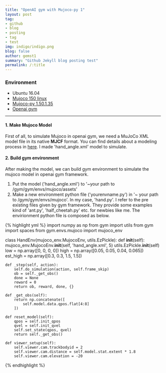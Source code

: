 ```yaml
---
title: "OpenAI gym with Mujoco-py 1"
layout: post
tag:
- github
- blog
- posting
- tag
- test
img: indigo/indigo.png
blog: false
author: gemst1
summary: "Github Jekyll blog posting test"
permalink: /:title
---
```


### Environment
- Ubuntu 16.04
- [Mujoco 150 linux](https://mujoco.org)
- [Mujoco-py 1.50.1.35](https://github.com/openai/mujoco-py)
- [Openai gym](https://github.com/openai/gym)

---

#### 1. Make Mujoco Model
First of all, to simulate Mujoco in openai gym, we need a MuJoCo XML model file in its native **MJCF** format. You can find details about a modeling process in [here](http://www.mujoco.org/book/modeling.html).
I made 'hand_angle.xml' model to simulate.

#### 2. Build gym environment
After making the model, we can build gym environment to simulate the mujoco model in openai gym framework.
1. Put the model ('hand_angle.xml') to '~your path to /gym/gym/envs/mujoco/assets'
2. Make a new environment python file ('yourenvname.py') in '~ your path to /gym/gym/envs/mujoco'. In my case, 'hand.py'.
I refer to the pre existing files given by gym framework. They provide some examples kind of 'ant.py', 'half_cheetah.py' etc. for newbies like me.
The envirionment python file is composed as below.

{% highlight yml %}
import numpy as np
from gym import utils
from gym import spaces
from gym.envs.mujoco import mujoco_env

class HandEnv(mujoco_env.MujocoEnv, utils.EzPickle):
    def __init__(self):
        mujoco_env.MujocoEnv.__init__(self, 'hand_angle.xml', 5)
        utils.EzPickle.__init__(self)
        low = np.array([0, 0, 0, 0])
        high = np.array([0.05, 0.05, 0.04, 0.065])
        est_high = np.array([0.3, 0.3, 1.5, 1.5])

    def _step(self, action):
        self.do_simulation(action, self.frame_skip)
        ob = self._get_obs()
        done = None
        reward = 0
        return ob, reward, done, {}

    def _get_obs(self):
        return np.concatenate([
            self.model.data.qpos.flat[4:8]
        ])

    def reset_model(self):
        qpos = self.init_qpos
        qvel = self.init_qvel
        self.set_state(qpos, qvel)
        return self._get_obs()

    def viewer_setup(self):
        self.viewer.cam.trackbodyid = 2
        self.viewer.cam.distance = self.model.stat.extent * 1.8
        self.viewer.cam.elevation = -20
{% endhighlight %}

